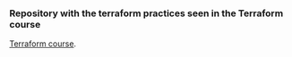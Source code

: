 ### Repository with the terraform practices seen in the Terraform course

[Terraform course](https://www.udemy.com/course/draft/4935224/?referralCode=DD5D6065F19277ACAD48).

